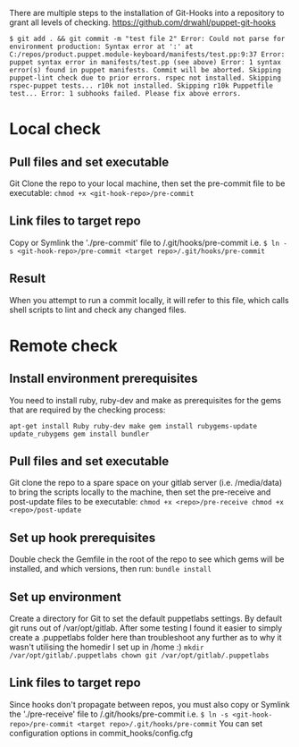 
There are multiple steps to the installation of Git-Hooks into a repository to grant all levels of checking.
https://github.com/drwahl/puppet-git-hooks

`$ git add . && git commit -m "test file 2"
Error: Could not parse for environment production: Syntax error at ':' at C:/repos/product.puppet.module-keyboard/manifests/test.pp:9:37
Error: puppet syntax error in manifests/test.pp (see above)
Error: 1 syntax error(s) found in puppet manifests. Commit will be aborted.
Skipping puppet-lint check due to prior errors.
rspec not installed. Skipping rspec-puppet tests...
r10k not installed. Skipping r10k Puppetfile test...
Error: 1 subhooks failed. Please fix above errors.
`

# Local check
## Pull files and set executable
Git Clone the repo to your local machine, then set the pre-commit file to be executable:
`chmod +x <git-hook-repo>/pre-commit`

## Link files to target repo
Copy or Symlink the './pre-commit' file to <target repo>/.git/hooks/pre-commit i.e.
`$ ln -s <git-hook-repo>/pre-commit <target repo>/.git/hooks/pre-commit`

## Result
When you attempt to run a commit locally, it will refer to this file, which calls shell scripts to lint and check any changed files.

# Remote check

## Install environment prerequisites
You need to install ruby, ruby-dev and make as prerequisites for the gems that are required by the checking process:

`apt-get install Ruby ruby-dev make
gem install rubygems-update
update_rubygems
gem install bundler`

## Pull files and set executable
Git clone the repo to a spare space on your gitlab server (i.e. /media/data) to bring the scripts locally to the machine, then set the pre-receive and post-update files to be executable:
`chmod +x <repo>/pre-receive
chmod +x <repo>/post-update`

## Set up hook prerequisites
Double check the Gemfile in the root of the repo to see which gems will be installed, and which versions, then run:
`bundle install`

## Set up environment
Create a directory for Git to set the default puppetlabs settings. By default git runs out of /var/opt/gitlab. After some testing I found it easier to simply create a .puppetlabs folder here than troubleshoot any further as to why it wasn't utilising the homedir I set up in /home :)
`mkdir /var/opt/gitlab/.puppetlabs
chown git /var/opt/gitlab/.puppetlabs`

## Link files to target repo
Since hooks don't propagate between repos,  you must also copy or Symlink the './pre-receive' file to <target repo>/.git/hooks/pre-commit i.e.
`$ ln -s <git-hook-repo>/pre-commit <target repo>/.git/hooks/pre-commit`
You can set configuration options in commit_hooks/config.cfg
